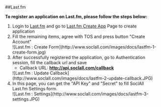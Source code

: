 ##Last.fm

__To register an application on Last.fm, please follow the steps below:__

1. Login to [Last.fm](http://www.last.fm/) and go to [Last.fm Create App](http://www.last.fm/api/account/create) Page to create application
2. Fill the remaining items, agree with TOS and press button "Create Account"
    <div class="soclall-br"></div>
    ![Last.fm : Create Form](http://www.soclall.com/images/docs/lastfm-1-create-form.jpg)
    <div class="soclall-br"></div>
3. After successfully registered the application, go to Authentication session, fill the callback url and save
    * Callback URL: __http://api.soclall.com/callback__
    <div class="soclall-br"></div>
    ![Last.fm : Update Callback](http://www.soclall.com/images/docs/lastfm-2-update-callback.JPG)
    <div class="soclall-br"></div>
4. In this page, you can get the "API Key" and "Secret" to fill SoclAll Last.fm Settings form.
    <div class="soclall-br"></div>
    ![Last.fm : Settings](http://www.soclall.com/images/docs/lastfm-3-settings.JPG)
    <div class="soclall-br"></div>
